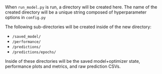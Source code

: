When `run_model.py` is run, a directory will be created here.
The name of the created directory will be a unique string composed of hyperparameter options in `config.py`

The following sub-directories will be created inside of the new directory:
- `/saved_model/`
- `/performance/`
- `/predictions/`
- `/predictions/epochs/`

Inside of these directories will be the saved model+optimizer state, performance plots and metrics, and raw prediction CSVs.